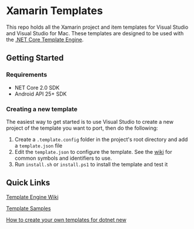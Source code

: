 # Xamarin Templates

This repo holds all the Xamarin project and item templates for Visual Studio and Visual Studio for Mac. These templates are designed to be used with the [.NET Core Template Engine](https://github.com/dotnet/templating).


## Getting Started

### Requirements
- NET Core 2.0 SDK
- Android API 25+ SDK

### Creating a new template
The easiest way to get started is to use Visual Studio to create a new project of the template you want to port, then do the following:
1. Create a `.template.config` folder in the project's root directory and add a `template.json` file
2. Edit the `template.json` to configure the template. See the [wiki](../../wiki) for common symbols and identifiers to use.
3. Run `install.sh` or `install.ps1` to install the template and test it


## Quick Links
[Template Engine Wiki](https://github.com/dotnet/templating/wiki)

[Template Samples](https://github.com/dotnet/dotnet-template-samples)

[How to create your own templates for dotnet new](https://blogs.msdn.microsoft.com/dotnet/2017/04/02/how-to-create-your-own-templates-for-dotnet-new/)
